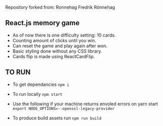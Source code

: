 Repository forked from: 
Ronnehag Fredrik Rönnehag

## React.js memory game

- As of now there is one difficulty setting: 10 cards.
- Counting amount of clicks until you win.
- Can reset the game and play again after won.
- Basic styling done without any CSS library.
- Cards flip is made using ReactCardFlip.

## TO RUN

- To get dependancies
  `npm i`

- To run locally
  `npm start`

- Use the following if your machine returns envoled errors on yarn start
  `export NODE_OPTIONS=--openssl-legacy-provider`

- To produce build assets run
  `npm run build`
